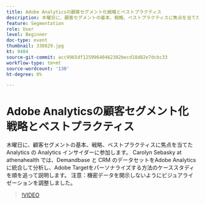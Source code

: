 ```yaml
---
title: Adobe Analyticsの顧客セグメント化戦略とベストプラクティス
description: 木曜日に、顧客セグメントの基本、戦略、ベストプラクティスに焦点を当てた Analytics の Analytics インサイダーに参加します。 Carolyn Sebasky at athenahealth では、Demandbase と CRM のデータセットをAdobe Analyticsに統合して分析し、Adobe Targetをパーソナライズする方法のケーススタディを順を追って説明します。 注意：ビジュアライゼーションは、機密データを開示しないように調整されました。
feature: Segmentation
role: User
level: Beginner
doc-type: event
thumbnail: 338829.jpg
kt: 9404
source-git-commit: acc9965df12599640462302becd18d82e7dcbc33
workflow-type: tm+mt
source-wordcount: '130'
ht-degree: 0%

---
```



# Adobe Analyticsの顧客セグメント化戦略とベストプラクティス

木曜日に、顧客セグメントの基本、戦略、ベストプラクティスに焦点を当てた Analytics の Analytics インサイダーに参加します。 Carolyn Sebasky at athenahealth では、Demandbase と CRM のデータセットをAdobe Analyticsに統合して分析し、Adobe Targetをパーソナライズする方法のケーススタディを順を追って説明します。 注意：機密データを開示しないようにビジュアライゼーションを調整しました。

>[!VIDEO](https://video.tv.adobe.com/v/338829/?quality=12&learn=on)
